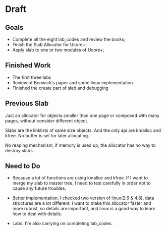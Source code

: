 # Draft
## Goals
* Complete all the eight lab_codes and review the books;
* Finish the Slab Allocator for Ucore+;
* Apply slab to one or two modules of Ucore+;

## Finished Work
* The first three labs
* Review of Bonwick's paper and some linux implementation
* Finished the create part of slab and debugging

## Previous Slab
Just an allocator for objects smaller than one page or
composed with many pages, without consider different object.

Slabs are the linklists of same size objects. And the only
api are kmalloc and kfree. No buffer is set for later allocating.

No reaping mechanism, if memory is used up, the allocator has no way 
to destroy slabs.

## Need to Do
* Because a lot of functions are using kmalloc and kfree. If I 
want to merge my slab to master tree, I need to test carefully 
in order not to cause any future troubles.

* Better implementation. I checked two version of linux(2.6 & 4.8), 
data structures are a lot different. I want to make this allocator 
faster and more rubust, so details are important, and linux is a good 
way to learn how to deal with details.

* Labs. I'm also carrying on completing lab_codes.